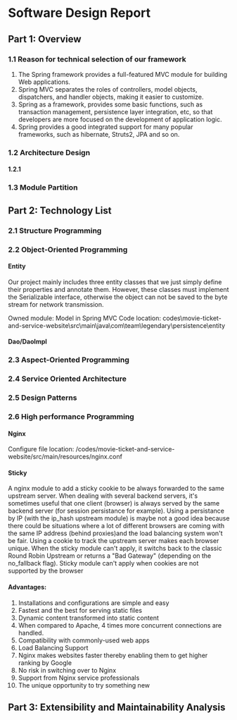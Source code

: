 # Software Design Report

## Part 1: Overview

### 1.1 Reason for technical selection of our framework
1. The Spring framework provides a full-featured MVC module for building Web applications.
2. Spring MVC separates the roles of controllers, model objects, dispatchers, and handler objects, making it easier to customize.
3. Spring as a framework, provides some basic functions, such as transaction management, persistence layer integration, etc, so that developers are more focused on the development of application logic.
4. Spring provides a good integrated support for many popular frameworks, such as hibernate, Struts2, JPA and so on.

### 1.2 Architecture Design
#### 1.2.1

### 1.3 Module Partition


## Part 2: Technology List
### 2.1 Structure Programming


### 2.2 Object-Oriented Programming
#### Entity
Our project mainly includes three entity classes that we just simply define their properties and annotate them. However, these classes must implement the Serializable interface, otherwise the object can not be saved to the byte stream for network transmission.

Owned module: Model in Spring MVC
Code location: codes\movie-ticket-and-service-website\src\main\java\com\team\legendary\persistence\entity

#### Dao/DaoImpl
### 2.3 Aspect-Oriented Programming
### 2.4 Service Oriented Architecture
### 2.5 Design Patterns
### 2.6 High performance Programming
#### Nginx
Configure file location: /codes/movie-ticket-and-service-website/src/main/resources/nginx.conf

#### Sticky
A nginx module to add a sticky cookie to be always forwarded to the same upstream server.
When dealing with several backend servers, it's sometimes useful that one client (browser) is always served by the same backend server (for session persistance for example).
Using a persistance by IP (with the ip_hash upstream module) is maybe not a good idea because there could be situations where a lot of different browsers are coming with the same IP address (behind proxies)and the load balancing system won't be fair.
Using a cookie to track the upstream server makes each browser unique.
When the sticky module can't apply, it switchs back to the classic Round Robin Upstream or returns a "Bad Gateway" (depending on the no_fallback flag).
Sticky module can't apply when cookies are not supported by the browser

#### Advantages:
1. Installations and configurations are simple and easy
2. Fastest and the best for serving static files
3. Dynamic content transformed into static content
4. When compared to Apache, 4 times more concurrent connections are handled.
5. Compatibility with commonly-used web apps
6. Load Balancing Support
7. Nginx makes websites faster thereby enabling them to get higher ranking by Google
8. No risk in switching over to Nginx
9. Support from Nginx service professionals
10. The unique opportunity to try something new

## Part 3: Extensibility and Maintainability Analysis
	
